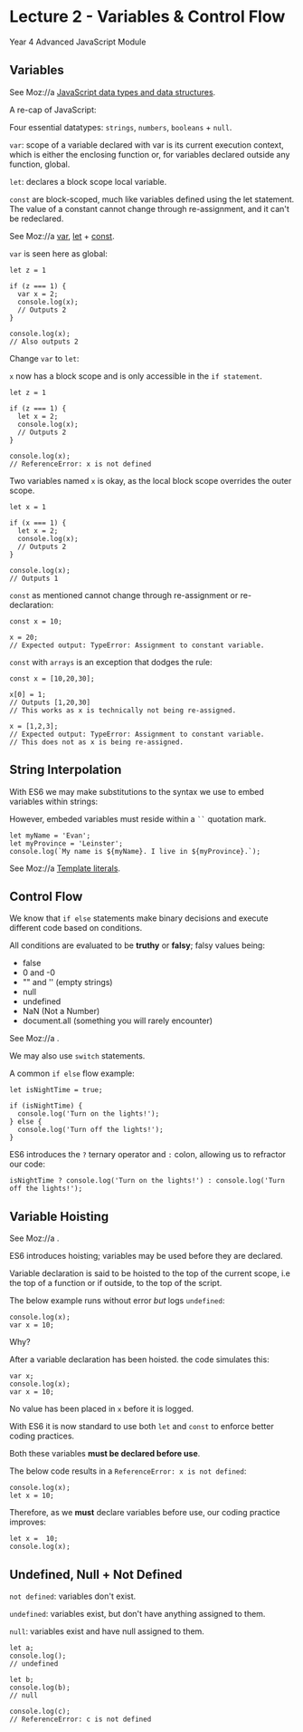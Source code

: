 # Lecture 2 - Variables & Control Flow
Year 4 Advanced JavaScript Module

## Variables

See Moz://a [JavaScript data types and data structures](https://developer.mozilla.org/en-US/docs/Web/JavaScript/Data_structures).

A re-cap of JavaScript:

Four essential datatypes: `strings`, `numbers`, `booleans` + `null`.

`var`: scope of a variable declared with var is its current execution context, which is either the enclosing function or, for variables declared outside any function, global.

`let`: declares a block scope local variable.

`const` are block-scoped, much like variables defined using the let statement. The value of a constant cannot change through re-assignment, and it can't be redeclared.

See Moz://a [var](https://developer.mozilla.org/en-US/docs/Web/JavaScript/Reference/Statements/var), [let](https://developer.mozilla.org/en-US/docs/Web/JavaScript/Reference/Statements/let) + [const](https://developer.mozilla.org/en-US/docs/Web/JavaScript/Reference/Statements/const).

`var` is seen here as global:

```
let z = 1

if (z === 1) {
  var x = 2;
  console.log(x);
  // Outputs 2
}

console.log(x);
// Also outputs 2
```

Change `var` to `let`:

`x` now has a block scope and is only accessible in the `if statement`.

```
let z = 1

if (z === 1) {
  let x = 2;
  console.log(x);
  // Outputs 2
}

console.log(x);
// ReferenceError: x is not defined
```

Two variables named `x` is okay, as the local block scope overrides the outer scope.

```
let x = 1

if (x === 1) {
  let x = 2;
  console.log(x);
  // Outputs 2
}

console.log(x);
// Outputs 1
```

`const` as mentioned cannot change through re-assignment or re-declaration:

```
const x = 10;

x = 20;
// Expected output: TypeError: Assignment to constant variable.
```

`const` with `arrays` is an exception that dodges the rule:

```
const x = [10,20,30];

x[0] = 1;
// Outputs [1,20,30]
// This works as x is technically not being re-assigned.

x = [1,2,3];
// Expected output: TypeError: Assignment to constant variable.
// This does not as x is being re-assigned.
```

## String Interpolation

With ES6 we may make substitutions to the syntax we use to embed variables within strings:

However, embeded variables must reside within a ` `` ` quotation mark.

```
let myName = 'Evan';
let myProvince = 'Leinster';
console.log(`My name is ${myName}. I live in ${myProvince}.`);
```

See Moz://a [Template literals](https://developer.mozilla.org/en-US/docs/Web/JavaScript/Reference/Template_literals).

## Control Flow

We know that `if else` statements make binary decisions and execute different code based on conditions.

All conditions are evaluated to be __truthy__ or __falsy__; falsy values being:

- false
- 0 and -0
- "" and '' (empty strings)
- null
- undefined
- NaN (Not a Number)
- document.all (something you will rarely encounter)

See Moz://a [](https://developer.mozilla.org/en-US/docs/Glossary/Falsy).

We may also use `switch` statements.

A common `if else` flow example:

```
let isNightTime = true;

if (isNightTime) {
  console.log('Turn on the lights!');
} else {
  console.log('Turn off the lights!');
}
```

ES6 introduces the `?` ternary operator and `:` colon, allowing us to refractor our code:

```
isNightTime ? console.log('Turn on the lights!') : console.log('Turn off the lights!');
```

## Variable Hoisting

See Moz://a [](https://developer.mozilla.org/en-US/docs/Glossary/Hoisting).

ES6 introduces hoisting; variables may be used before they are declared.

Variable declaration is said to be hoisted to the top of the current scope, i.e the top of a function or if outside, to the top of the script.

The below example runs without error _but_ logs `undefined`:

```
console.log(x);
var x = 10;
```

Why?

After a variable declaration has been hoisted. the code simulates this:

```
var x;
console.log(x);
var x = 10;
```

No value has been placed in `x` before it is logged.

With ES6 it is now standard to use both `let` and `const` to enforce better coding practices.

Both these variables __must be declared before use__.

The below code results in a `ReferenceError: x is not defined`:

```
console.log(x);
let x = 10;
```

Therefore, as we __must__ declare variables before use, our coding practice improves:

```
let x =  10;
console.log(x);
```

## Undefined, Null + Not Defined

`not defined`: variables don't exist.

`undefined`: variables exist, but don't have anything assigned to them.

`null`: variables exist and have null assigned to them.

```
let a;
console.log();
// undefined

let b;
console.log(b);
// null

console.log(c);
// ReferenceError: c is not defined
```
